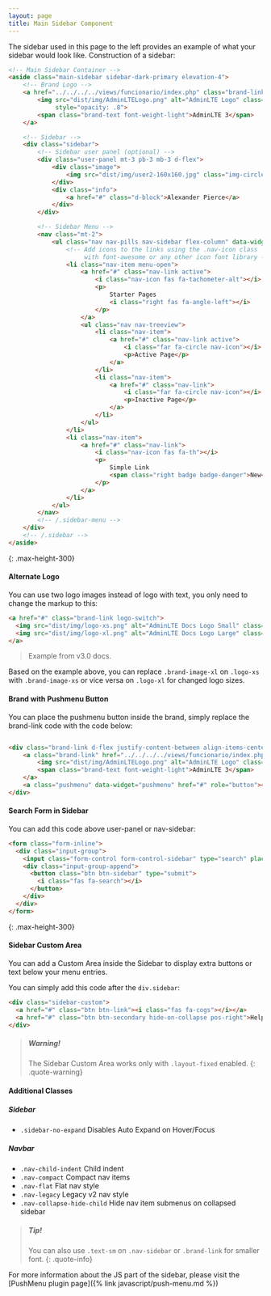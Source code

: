 ```yaml
---
layout: page
title: Main Sidebar Component
---
```


The sidebar used in this page to the left provides an example of what your sidebar would look like. Construction of a sidebar:

```html
<!-- Main Sidebar Container -->
<aside class="main-sidebar sidebar-dark-primary elevation-4">
    <!-- Brand Logo -->
    <a href="../../../../views/funcionario/index.php" class="brand-link">
        <img src="dist/img/AdminLTELogo.png" alt="AdminLTE Logo" class="brand-image img-circle elevation-3"
             style="opacity: .8">
        <span class="brand-text font-weight-light">AdminLTE 3</span>
    </a>

    <!-- Sidebar -->
    <div class="sidebar">
        <!-- Sidebar user panel (optional) -->
        <div class="user-panel mt-3 pb-3 mb-3 d-flex">
            <div class="image">
                <img src="dist/img/user2-160x160.jpg" class="img-circle elevation-2" alt="User Image">
            </div>
            <div class="info">
                <a href="#" class="d-block">Alexander Pierce</a>
            </div>
        </div>

        <!-- Sidebar Menu -->
        <nav class="mt-2">
            <ul class="nav nav-pills nav-sidebar flex-column" data-widget="treeview" role="menu">
                <!-- Add icons to the links using the .nav-icon class
                     with font-awesome or any other icon font library -->
                <li class="nav-item menu-open">
                    <a href="#" class="nav-link active">
                        <i class="nav-icon fas fa-tachometer-alt"></i>
                        <p>
                            Starter Pages
                            <i class="right fas fa-angle-left"></i>
                        </p>
                    </a>
                    <ul class="nav nav-treeview">
                        <li class="nav-item">
                            <a href="#" class="nav-link active">
                                <i class="far fa-circle nav-icon"></i>
                                <p>Active Page</p>
                            </a>
                        </li>
                        <li class="nav-item">
                            <a href="#" class="nav-link">
                                <i class="far fa-circle nav-icon"></i>
                                <p>Inactive Page</p>
                            </a>
                        </li>
                    </ul>
                </li>
                <li class="nav-item">
                    <a href="#" class="nav-link">
                        <i class="nav-icon fas fa-th"></i>
                        <p>
                            Simple Link
                            <span class="right badge badge-danger">New</span>
                        </p>
                    </a>
                </li>
            </ul>
        </nav>
        <!-- /.sidebar-menu -->
    </div>
    <!-- /.sidebar -->
</aside>
```
{: .max-height-300}


#### Alternate Logo

You can use two logo images instead of logo with text, you only need to change the markup to this:

```html
<a href="#" class="brand-link logo-switch">
  <img src="dist/img/logo-xs.png" alt="AdminLTE Docs Logo Small" class="brand-image-xl logo-xs">
  <img src="dist/img/logo-xl.png" alt="AdminLTE Docs Logo Large" class="brand-image-xs logo-xl" style="left: 12px">
</a>
```
> Example from v3.0 docs.

Based on the example above, you can replace `.brand-image-xl` on `.logo-xs` with `.brand-image-xs` or vice versa on `.logo-xl` for changed logo sizes.

#### Brand with Pushmenu Button

You can place the pushmenu button inside the brand, simply replace the brand-link code with the code below:

```html

<div class="brand-link d-flex justify-content-between align-items-center">
    <a class="brand-link" href="../../../../views/funcionario/index.php">
        <img src="dist/img/AdminLTELogo.png" alt="AdminLTE Logo" class="brand-image img-circle elevation-3">
        <span class="brand-text font-weight-light">AdminLTE 3</span>
    </a>
    <a class="pushmenu" data-widget="pushmenu" href="#" role="button"><i class="fas fa-bars"></i></a>
</div>
```

#### Search Form in Sidebar

You can add this code above user-panel or nav-sidebar:

```html
<form class="form-inline">
  <div class="input-group">
    <input class="form-control form-control-sidebar" type="search" placeholder="Search" aria-label="Search">
    <div class="input-group-append">
      <button class="btn btn-sidebar" type="submit">
        <i class="fas fa-search"></i>
      </button>
    </div>
  </div>
</form>
```
{: .max-height-300}


#### Sidebar Custom Area

You can add a Custom Area inside the Sidebar to display extra buttons or text below your menu entries.

You can simply add this code after the `div.sidebar`:

```html
<div class="sidebar-custom">
  <a href="#" class="btn btn-link"><i class="fas fa-cogs"></i></a>
  <a href="#" class="btn btn-secondary hide-on-collapse pos-right">Help</a>
</div>
```

> ##### Warning!
> The Sidebar Custom Area works only with `.layout-fixed` enabled.
{: .quote-warning}


#### Additional Classes

##### Sidebar

- `.sidebar-no-expand` Disables Auto Expand on Hover/Focus

##### Navbar

- `.nav-child-indent` Child indent
- `.nav-compact` Compact nav items
- `.nav-flat` Flat nav style
- `.nav-legacy` Legacy v2 nav style
- `.nav-collapse-hide-child` Hide nav item submenus on collapsed sidebar


> ##### Tip!
> You can also use `.text-sm` on `.nav-sidebar` or `.brand-link` for smaller font.
{: .quote-info}

For more information about the JS part of the sidebar, please visit the [PushMenu plugin page]({% link javascript/push-menu.md %})
